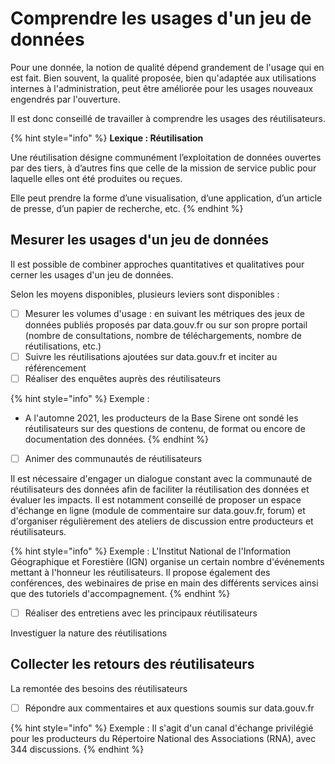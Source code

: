 # Comprendre les usages d'un jeu de données

Pour une donnée, la notion de qualité dépend grandement de l'usage qui en est fait. Bien souvent, la qualité proposée, bien qu'adaptée aux utilisations internes à l'administration, peut être améliorée pour les usages nouveaux engendrés par l'ouverture.

Il est donc conseillé de travailler à comprendre les usages des réutilisateurs.



{% hint style="info" %}
**Lexique : Réutilisation**

Une réutilisation désigne communément l’exploitation de données ouvertes par des tiers, à d’autres fins que celle de la mission de service public pour laquelle elles ont été produites ou reçues.&#x20;

Elle peut prendre la forme d’une visualisation, d’une application, d’un article de presse, d’un papier de recherche, etc.
{% endhint %}

## Mesurer les usages d'un jeu de données

Il est possible de combiner approches quantitatives et qualitatives pour cerner les usages d'un jeu de données.

Selon les moyens disponibles, plusieurs leviers sont disponibles :&#x20;

* [ ] Mesurer les volumes d'usage : en suivant les métriques des jeux de données publiés proposés par data.gouv.fr ou sur son propre portail (nombre de consultations, nombre de téléchargements, nombre de réutilisations, etc.)&#x20;
* [ ] Suivre les réutilisations ajoutées sur data.gouv.fr et inciter au référencement&#x20;
* [ ] Réaliser des enquêtes auprès des réutilisateurs

{% hint style="info" %}
Exemple :&#x20;

* A l'automne 2021, les producteurs de la Base Sirene ont sondé les réutilisateurs sur des questions de contenu, de format ou encore de documentation des données.
{% endhint %}

* [ ] Animer des communautés de réutilisateurs

Il est nécessaire d'engager un dialogue constant avec la communauté de réutilisateurs des données afin de faciliter la réutilisation des données et évaluer les impacts. Il est notamment conseillé de proposer un espace d'échange en ligne (module de commentaire sur data.gouv.fr, forum) et d'organiser régulièrement des ateliers de discussion entre producteurs et réutilisateurs.&#x20;

{% hint style="info" %}
Exemple : L'Institut National de l'Information Géographique et Forestière (IGN) organise un certain nombre d'événements mettant à l'honneur les réutilisateurs. Il propose également des conférences, des webinaires de prise en main des différents services ainsi que des tutoriels d'accompagnement.
{% endhint %}

* [ ] Réaliser des entretiens avec les principaux réutilisateurs&#x20;

Investiguer la nature des réutilisations

## Collecter les retours des réutilisateurs

La remontée des besoins des réutilisateurs&#x20;

* [ ] Répondre aux commentaires et aux questions soumis sur data.gouv.fr&#x20;

{% hint style="info" %}
Exemple : Il s'agit d'un canal d'échange privilégié pour les producteurs du Répertoire National des Associations (RNA), avec 344 discussions.
{% endhint %}
